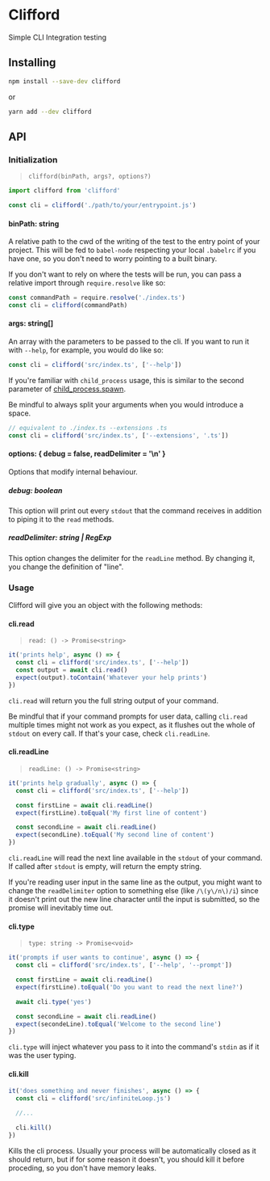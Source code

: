 # Clifford

Simple CLI Integration testing

## Installing

```bash
npm install --save-dev clifford
```

or

```bash
yarn add --dev clifford
```

## API

### Initialization

> `clifford(binPath, args?, options?)`

```js
import clifford from 'clifford'

const cli = clifford('./path/to/your/entrypoint.js')
```

#### binPath: string

A relative path to the cwd of the writing of the test to the entry point of your project. This will be fed to `babel-node` respecting your local `.babelrc` if you have one, so you don't need to worry pointing to a built binary.

If you don't want to rely on where the tests will be run, you can pass a relative import through `require.resolve` like so:

```js
const commandPath = require.resolve('./index.ts')
const cli = clifford(commandPath)
```

#### args: string[]

An array with the parameters to be passed to the cli. If you want to run it with `--help`, for example, you would do like so:

```js
const cli = clifford('src/index.ts', ['--help'])
```

If you're familiar with `child_process` usage, this is similar to the second parameter of [child_process.spawn](https://nodejs.org/api/child_process.html#child_process_child_process_spawn_command_args_options).

Be mindful to always split your arguments when you would introduce a space.

```js
// equivalent to ./index.ts --extensions .ts
const cli = clifford('src/index.ts', ['--extensions', '.ts'])
```

#### options: { debug = false, readDelimiter = '\n' }

Options that modify internal behaviour.

##### debug: boolean

This option will print out every `stdout` that the command receives in addition to piping it to the `read` methods.

##### readDelimiter: string | RegExp

This option changes the delimiter for the `readLine` method. By changing it, you change the definition of "line".

### Usage

Clifford will give you an object with the following methods:

#### cli.read

> `read: () -> Promise<string>`

```js
it('prints help', async () => {
  const cli = clifford('src/index.ts', ['--help'])
  const output = await cli.read()
  expect(output).toContain('Whatever your help prints')
})
```

`cli.read` will return you the full string output of your command.

Be mindful that if your command prompts for user data, calling `cli.read` multiple times might not work as you expect, as it flushes out the whole of `stdout` on every call. If that's your case, check `cli.readLine`.

#### cli.readLine

> `readLine: () -> Promise<string>`

```js
it('prints help gradually', async () => {
  const cli = clifford('src/index.ts', ['--help'])

  const firstLine = await cli.readLine()
  expect(firstLine).toEqual('My first line of content')

  const secondLine = await cli.readLine()
  expect(secondLine).toEqual('My second line of content')
})
```

`cli.readLine` will read the next line available in the `stdout` of your command. If called after `stdout` is empty, will return the empty string.

If you're reading user input in the same line as the output, you might want to change the `readDelimiter` option to something else (like `/\(y\/n\)/i`) since it doesn't print out the new line character until the input is submitted, so the promise will inevitably time out.

#### cli.type

> `type: string -> Promise<void>`

```js
it('prompts if user wants to continue', async () => {
  const cli = clifford('src/index.ts', ['--help', '--prompt'])

  const firstLine = await cli.readLine()
  expect(firstLine).toEqual('Do you want to read the next line?')

  await cli.type('yes')

  const secondLine = await cli.readLine()
  expect(secondeLine).toEqual('Welcome to the second line')
})
```

`cli.type` will inject whatever you pass to it into the command's `stdin` as if it was the user typing.

#### cli.kill

```js
it('does something and never finishes', async () => {
  const cli = clifford('src/infiniteLoop.js')

  //...

  cli.kill()
})
```

Kills the cli process. Usually your process will be automatically closed as it should return, but if for some reason it doesn't, you should kill it before proceding, so you don't have memory leaks.
